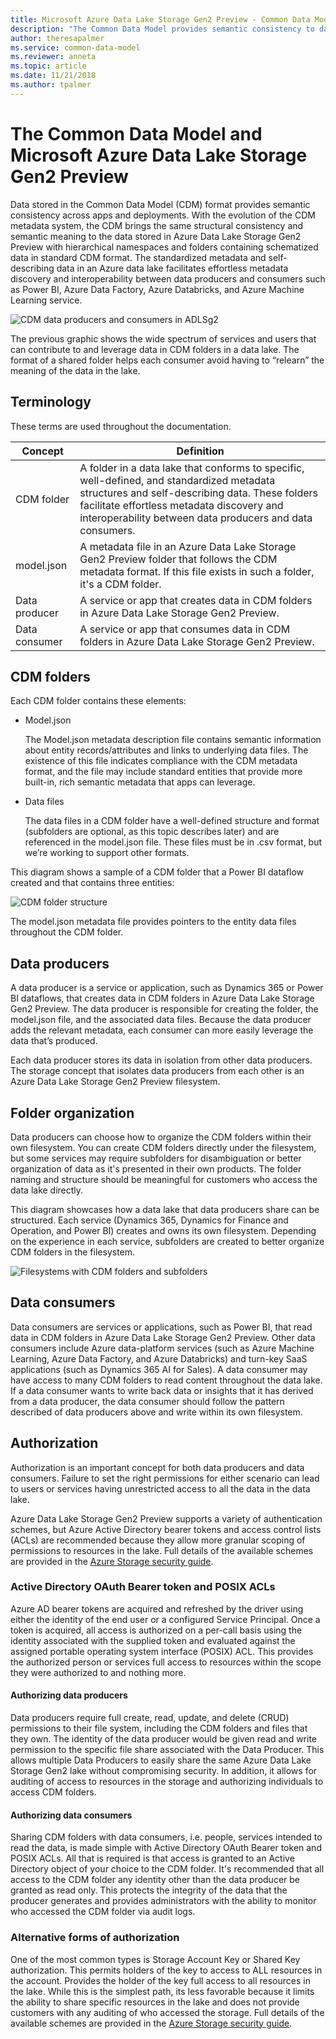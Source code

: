 ```yaml
---
title: Microsoft Azure Data Lake Storage Gen2 Preview - Common Data Model | Microsoft Docs
description: "The Common Data Model provides semantic consistency to data in Microsoft Azure Data Lake Storage Gen2 Preview."
author: theresapalmer
ms.service: common-data-model
ms.reviewer: anneta
ms.topic: article
ms.date: 11/21/2018
ms.author: tpalmer
---
```


# The Common Data Model and Microsoft Azure Data Lake Storage Gen2 Preview

Data stored in the Common Data Model (CDM) format provides semantic consistency across apps and deployments. With the evolution of the CDM metadata system, the CDM brings the same structural consistency and semantic meaning to the data stored in Azure Data Lake Storage Gen2 Preview with hierarchical namespaces and folders containing schematized data in standard CDM format. The standardized metadata and self-describing data in an Azure data lake facilitates effortless metadata discovery and interoperability between data producers and consumers such as Power BI, Azure Data Factory, Azure Databricks, and Azure Machine Learning service.

![CDM data producers and consumers in ADLSg2](media/cdm-data-lake.png)

The previous graphic shows the wide spectrum of services and users that can contribute to and leverage data in CDM folders in a data lake. The format of a shared folder helps each consumer avoid having to “relearn” the meaning of the data in the lake.

## Terminology

These terms are used throughout the documentation.

| Concept | Definition |
|--|--|
|    CDM folder       |    A folder in a data lake that conforms to specific, well-defined, and standardized metadata structures and self-describing data. These folders facilitate effortless metadata discovery and interoperability between data producers and data consumers.    |
|   model.json |    A metadata file in an Azure Data Lake Storage Gen2 Preview folder that follows the CDM metadata format. If this file exists in such a folder, it's a CDM folder.   |
|    Data producer    |    A service or app that creates data in CDM folders in Azure Data Lake Storage Gen2 Preview.  |
|    Data consumer    |    A service or app that consumes data in CDM folders in Azure Data Lake Storage Gen2 Preview.      |

## CDM folders

Each CDM folder contains these elements:

- Model.json

    The Model.json metadata description file contains semantic information about entity records/attributes and links to underlying data files. The existence of this file indicates compliance with the CDM metadata format, and the file may include standard entities that provide more built-in, rich semantic metadata that apps can leverage.

- Data files

    The data files in a CDM folder have a well-defined structure and format (subfolders are optional, as this topic describes later) and are referenced in the model.json file. These files must be in .csv format, but we’re working to support other formats.

This diagram shows a sample of a CDM folder that a Power BI dataflow created and that contains three entities:

![CDM folder structure](media/cdm-folder.png)

The model.json metadata file provides pointers to the entity data files throughout the CDM folder.

## Data producers

A data producer is a service or application, such as Dynamics 365 or Power BI dataflows, that creates data in CDM folders in Azure Data Lake Storage Gen2 Preview. The data producer is responsible for creating the folder, the model.json file, and the associated data files. Because the data producer adds the relevant metadata, each consumer can more easily leverage the data that’s produced.

Each data producer stores its data in isolation from other data producers. The storage concept that isolates data producers from each other is an Azure Data Lake Storage Gen2 Preview filesystem.

## Folder organization

Data producers can choose how to organize the CDM folders within their own filesystem. You can create CDM folders directly under the filesystem, but some services may require subfolders for disambiguation or better organization of data as it's presented in their own products. The folder naming and structure should be meaningful for customers who access the data lake directly.

This diagram showcases how a data lake that data producers share can be structured. Each service (Dynamics 365, Dynamics for Finance and Operation, and Power BI) creates and owns its own filesystem. Depending on the experience in each service, subfolders are created to better organize CDM folders in the filesystem.

![Filesystems with CDM folders and subfolders](media/cdm-filesystems.png)

## Data consumers

Data consumers are services or applications, such as Power BI, that read data in CDM folders in Azure Data Lake Storage Gen2 Preview. Other data consumers include Azure data-platform services (such as Azure Machine Learning, Azure Data Factory, and Azure Databricks) and turn-key SaaS applications (such as Dynamics 365 AI for Sales). A data consumer may have access to many CDM folders to read content throughout the data lake. If a data consumer wants to write back data or insights that it has derived from a data producer, the data consumer should follow the pattern described of data producers above and write within its own filesystem.

## Authorization

Authorization is an important concept for both data producers and data consumers. Failure to set the right permissions for either scenario can lead to users or services having unrestricted access to all the data in the data lake.

Azure Data Lake Storage Gen2 Preview supports a variety of authentication schemes, but Azure Active Directory bearer tokens and access control lists (ACLs) are recommended because they allow more granular scoping of permissions to resources in the lake. Full details of the available schemes are provided in the [Azure Storage security guide](https://docs.microsoft.com/azure/storage/common/storage-security-guide).

### Active Directory OAuth Bearer token and POSIX ACLs

Azure AD bearer tokens are acquired and refreshed by the driver using either the identity of the end user or a configured Service Principal. Once a token is acquired, all access is authorized on a per-call basis using the identity associated with the supplied token and evaluated against the assigned portable operating system interface (POSIX) ACL. This provides the authorized person or services full access to resources within the scope they were authorized to and nothing more.

#### Authorizing data producers

Data producers require full create, read, update, and delete (CRUD) permissions to their file system, including the CDM folders and files that they own. The identity of the data producer would be given read and write permission to the specific file share associated with the Data Producer. This allows multiple Data Producers to easily share the same Azure Data Lake Storage Gen2 lake without compromising security. In addition, it allows for auditing of access to resources in the storage and authorizing individuals to access CDM folders.

#### Authorizing data consumers

Sharing CDM folders with data consumers, i.e. people, services intended to read the data, is made simple with Active Directory OAuth Bearer token and POSIX ACLs. All that is required is that access is granted to an Active Directory object of your choice to the CDM folder. It's recommended that all access to the CDM folder any identity other than the data producer be granted as read only. This protects the integrity of the data that the producer generates and provides administrators with the ability to monitor who accessed the CDM folder via audit logs. 

### Alternative forms of authorization

One of the most common types is Storage Account Key or Shared Key authorization. This permits holders of the key to access to ALL resources in the account. Provides the holder of the key full access to all resources in the lake. While this is the simplest path, its less favorable because it limits the ability to share specific resources in the lake and does not provide customers with any auditing of who accessed the storage. Full details of the available schemes are provided in the [Azure Storage security guide](https://docs.microsoft.com/azure/storage/common/storage-security-guide).